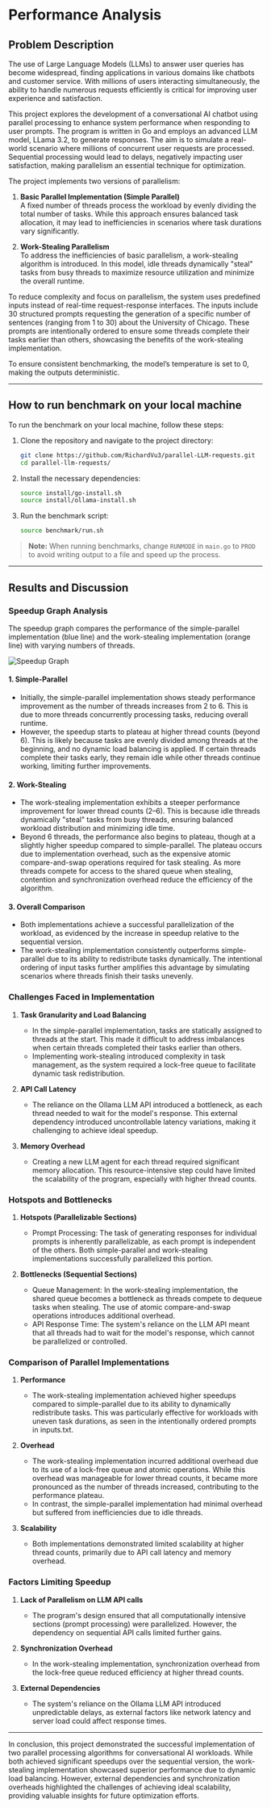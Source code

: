 # Performance Analysis

## Problem Description
The use of Large Language Models (LLMs) to answer user queries has become widespread, finding applications in various domains like chatbots and customer service. With millions of users interacting simultaneously, the ability to handle numerous requests efficiently is critical for improving user experience and satisfaction.

This project explores the development of a conversational AI chatbot using parallel processing to enhance system performance when responding to user prompts. The program is written in Go and employs an advanced LLM model, LLama 3.2, to generate responses. The aim is to simulate a real-world scenario where millions of concurrent user requests are processed. Sequential processing would lead to delays, negatively impacting user satisfaction, making parallelism an essential technique for optimization.

The project implements two versions of parallelism:

1. **Basic Parallel Implementation (Simple Parallel)**  
   A fixed number of threads process the workload by evenly dividing the total number of tasks. While this approach ensures balanced task allocation, it may lead to inefficiencies in scenarios where task durations vary significantly.

2. **Work-Stealing Parallelism**  
   To address the inefficiencies of basic parallelism, a work-stealing algorithm is introduced. In this model, idle threads dynamically "steal" tasks from busy threads to maximize resource utilization and minimize the overall runtime.

To reduce complexity and focus on parallelism, the system uses predefined inputs instead of real-time request-response interfaces. The inputs include 30 structured prompts requesting the generation of a specific number of sentences (ranging from 1 to 30) about the University of Chicago. These prompts are intentionally ordered to ensure some threads complete their tasks earlier than others, showcasing the benefits of the work-stealing implementation.

To ensure consistent benchmarking, the model’s temperature is set to 0, making the outputs deterministic.

---

## How to run benchmark on your local machine
To run the benchmark on your local machine, follow these steps:

1. Clone the repository and navigate to the project directory:
    ```bash
    git clone https://github.com/RichardVu3/parallel-LLM-requests.git
    cd parallel-llm-requests/
    ```

2. Install the necessary dependencies:
    ```bash
    source install/go-install.sh
    source install/ollama-install.sh
    ```

3. Run the benchmark script:
    ```bash
    source benchmark/run.sh
    ```

> **Note:** When running benchmarks, change `RUNMODE` in `main.go` to `PROD` to avoid writing output to a file and speed up the process.

---

## Results and Discussion

### Speedup Graph Analysis
The speedup graph compares the performance of the simple-parallel implementation (blue line) and the work-stealing implementation (orange line) with varying numbers of threads.

![Speedup Graph](speedup.png)

#### 1. Simple-Parallel
- Initially, the simple-parallel implementation shows steady performance improvement as the number of threads increases from 2 to 6. This is due to more threads concurrently processing tasks, reducing overall runtime.
- However, the speedup starts to plateau at higher thread counts (beyond 6). This is likely because tasks are evenly divided among threads at the beginning, and no dynamic load balancing is applied. If certain threads complete their tasks early, they remain idle while other threads continue working, limiting further improvements.

#### 2. Work-Stealing
- The work-stealing implementation exhibits a steeper performance improvement for lower thread counts (2–6). This is because idle threads dynamically "steal" tasks from busy threads, ensuring balanced workload distribution and minimizing idle time.
- Beyond 6 threads, the performance also begins to plateau, though at a slightly higher speedup compared to simple-parallel. The plateau occurs due to implementation overhead, such as the expensive atomic compare-and-swap operations required for task stealing. As more threads compete for access to the shared queue when stealing, contention and synchronization overhead reduce the efficiency of the algorithm.

#### 3. Overall Comparison
- Both implementations achieve a successful parallelization of the workload, as evidenced by the increase in speedup relative to the sequential version.
- The work-stealing implementation consistently outperforms simple-parallel due to its ability to redistribute tasks dynamically. The intentional ordering of input tasks further amplifies this advantage by simulating scenarios where threads finish their tasks unevenly.

### Challenges Faced in Implementation
1. **Task Granularity and Load Balancing**
   - In the simple-parallel implementation, tasks are statically assigned to threads at the start. This made it difficult to address imbalances when certain threads completed their tasks earlier than others.
   - Implementing work-stealing introduced complexity in task management, as the system required a lock-free queue to facilitate dynamic task redistribution.

2. **API Call Latency**
   - The reliance on the Ollama LLM API introduced a bottleneck, as each thread needed to wait for the model's response. This external dependency introduced uncontrollable latency variations, making it challenging to achieve ideal speedup.

3. **Memory Overhead**
   - Creating a new LLM agent for each thread required significant memory allocation. This resource-intensive step could have limited the scalability of the program, especially with higher thread counts.

### Hotspots and Bottlenecks
1. **Hotspots (Parallelizable Sections)**
   - Prompt Processing: The task of generating responses for individual prompts is inherently parallelizable, as each prompt is independent of the others. Both simple-parallel and work-stealing implementations successfully parallelized this portion.

2. **Bottlenecks (Sequential Sections)**
   - Queue Management: In the work-stealing implementation, the shared queue becomes a bottleneck as threads compete to dequeue tasks when stealing. The use of atomic compare-and-swap operations introduces additional overhead.
   - API Response Time: The system's reliance on the LLM API meant that all threads had to wait for the model's response, which cannot be parallelized or controlled.

### Comparison of Parallel Implementations
1. **Performance**
   - The work-stealing implementation achieved higher speedups compared to simple-parallel due to its ability to dynamically redistribute tasks. This was particularly effective for workloads with uneven task durations, as seen in the intentionally ordered prompts in inputs.txt.

2. **Overhead**
   - The work-stealing implementation incurred additional overhead due to its use of a lock-free queue and atomic operations. While this overhead was manageable for lower thread counts, it became more pronounced as the number of threads increased, contributing to the performance plateau.
   - In contrast, the simple-parallel implementation had minimal overhead but suffered from inefficiencies due to idle threads.

3. **Scalability**
   - Both implementations demonstrated limited scalability at higher thread counts, primarily due to API call latency and memory overhead.

### Factors Limiting Speedup
1. **Lack of Parallelism on LLM API calls**
   - The program's design ensured that all computationally intensive sections (prompt processing) were parallelized. However, the dependency on sequential API calls limited further gains.

2. **Synchronization Overhead**
   - In the work-stealing implementation, synchronization overhead from the lock-free queue reduced efficiency at higher thread counts.

3. **External Dependencies**
   - The system's reliance on the Ollama LLM API introduced unpredictable delays, as external factors like network latency and server load could affect response times.

---

In conclusion, this project demonstrated the successful implementation of two parallel processing algorithms for conversational AI workloads. While both achieved significant speedups over the sequential version, the work-stealing implementation showcased superior performance due to dynamic load balancing. However, external dependencies and synchronization overheads highlighted the challenges of achieving ideal scalability, providing valuable insights for future optimization efforts.
